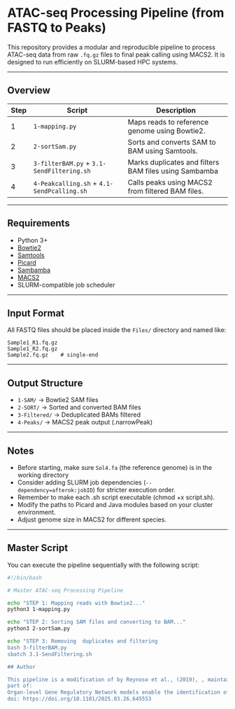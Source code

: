 # ATAC-seq Processing Pipeline (from FASTQ to Peaks)

This repository provides a modular and reproducible pipeline to process ATAC-seq data from raw `.fq.gz` files to final peak calling using MACS2. It is designed to run efficiently on SLURM-based HPC systems.

---

## Overview

| Step | Script           | Description                                                               |
|------|------------------|---------------------------------------------------------------------------|
| 1    | `1-mapping.py`       | Maps reads to reference genome using Bowtie2.                            |
| 2    | `2-sortSam.py`   | Sorts and converts SAM to BAM using Samtools.                 |
| 3    | `3-filterBAM.py` + `3.1-SendFiltering.sh`    | Marks duplicates and filters BAM files using Sambamba       |
| 4    | `4-Peakcalling.sh` + `4.1-SendPcalling.sh`     |  Calls peaks using MACS2 from filtered BAM files.               |

---

##  Requirements


- Python 3+
- [Bowtie2](http://bowtie-bio.sourceforge.net/bowtie2/)
- [Samtools](http://www.htslib.org/)
- [Picard](https://broadinstitute.github.io/picard/)
- [Sambamba](https://github.com/biod/sambamba)
- [MACS2](https://github.com/macs3-project/MACS)
- SLURM-compatible job scheduler

---

## Input Format

All FASTQ files should be placed inside the `Files/` directory and named like:

```
Sample1_R1.fq.gz
Sample1_R2.fq.gz
Sample2.fq.gz    # single-end
```

---

## Output Structure

- `1-SAM/` → Bowtie2 SAM files
- `2-SORT/` → Sorted and converted BAM files
- `3-Filtered/` → Deduplicated BAMs filtered
- `4-Peaks/` → MACS2 peak output (.narrowPeak)

---

##  Notes
- Before starting, make sure `Sol4.fa` (the reference genome) is in the working directory
- Consider adding SLURM job dependencies (`--dependency=afterok:jobID`) for stricter execution order.
- Remember to make each .sh script executable (chmod +x script.sh).
- Modify the paths to Picard and Java modules based on your cluster environment.
- Adjust genome size in MACS2 for different species.


---

##  Master Script

You can execute the pipeline sequentially with the following script:

```bash
#!/bin/bash

# Master ATAC-seq Processing Pipeline

echo "STEP 1: Mapping reads with Bowtie2..."
python3 1-mapping.py

echo "STEP 2: Sorting SAM files and converting to BAM..."
python3 2-sortSam.py

echo "STEP 3: Removing  duplicates and filtering
bash 3-filterBAM.py 
sbatch 3.1-SendFiltering.sh

## Author

This pipeline is a modification of by Reynoso et al., (2019), , maintained by the Vidal Lab.
part of:
Organ-level Gene Regulatory Network models enable the identification of central transcription factors in Solanum lycopersicum (2025-04-01)
doi: https://doi.org/10.1101/2025.03.26.645553
